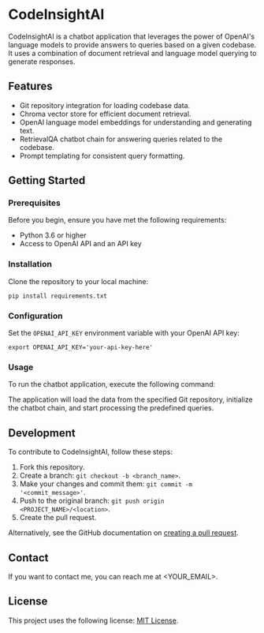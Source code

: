 # CodeInsightAI

CodeInsightAI is a chatbot application that leverages the power of OpenAI's language models to provide answers to queries based on a given codebase. It uses a combination of document retrieval and language model querying to generate responses.

## Features

- Git repository integration for loading codebase data.
- Chroma vector store for efficient document retrieval.
- OpenAI language model embeddings for understanding and generating text.
- RetrievalQA chatbot chain for answering queries related to the codebase.
- Prompt templating for consistent query formatting.

## Getting Started

### Prerequisites

Before you begin, ensure you have met the following requirements:

- Python 3.6 or higher
- Access to OpenAI API and an API key

### Installation

Clone the repository to your local machine:

```pip install requirements.txt```

### Configuration

Set the `OPENAI_API_KEY` environment variable with your OpenAI API key:

```export OPENAI_API_KEY='your-api-key-here'```

### Usage

To run the chatbot application, execute the following command:


The application will load the data from the specified Git repository, initialize the chatbot chain, and start processing the predefined queries.

## Development

To contribute to CodeInsightAI, follow these steps:

1. Fork this repository.
2. Create a branch: `git checkout -b <branch_name>`.
3. Make your changes and commit them: `git commit -m '<commit_message>'`.
4. Push to the original branch: `git push origin <PROJECT_NAME>/<location>`.
5. Create the pull request.

Alternatively, see the GitHub documentation on [creating a pull request](https://help.github.com/articles/creating-a-pull-request/).


## Contact

If you want to contact me, you can reach me at <YOUR_EMAIL>.

## License

This project uses the following license: [MIT License]().